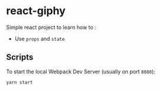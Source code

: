 # react-giphy

Simple react project to learn how to :
- Use ```props``` and ```state```

## Scripts

To start the local Webpack Dev Server (usually on port `8080`):

```bash
yarn start
```
